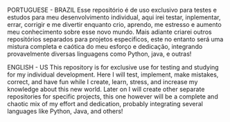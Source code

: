 PORTUGUESE - BRAZIL 
Esse repositório é de uso exclusivo para testes e estudos para meu desenvolvimento individual, aqui irei testar, inplementar, errar, corrigir e me divertir enquanto crio, aprendo, me estresso e aumento meu conhecimento sobre esse novo mundo. 
Mais adiante criarei outros repositórios separados para projetos especificos, este no entanto será uma mistura completa e caótica do meu esforço e dedicação, integrando provavelmente diversas linguagens como Python, java, e outras!

ENGLISH - US
This repository is for exclusive use for testing and studying for my individual development. Here I will test, implement, make mistakes, correct, and have fun while I create, learn, stress, and increase my knowledge about this new world.
Later on I will create other separate repositories for specific projects, this one however will be a complete and chaotic mix of my effort and dedication, probably integrating several languages ​​like Python, Java, and others!
